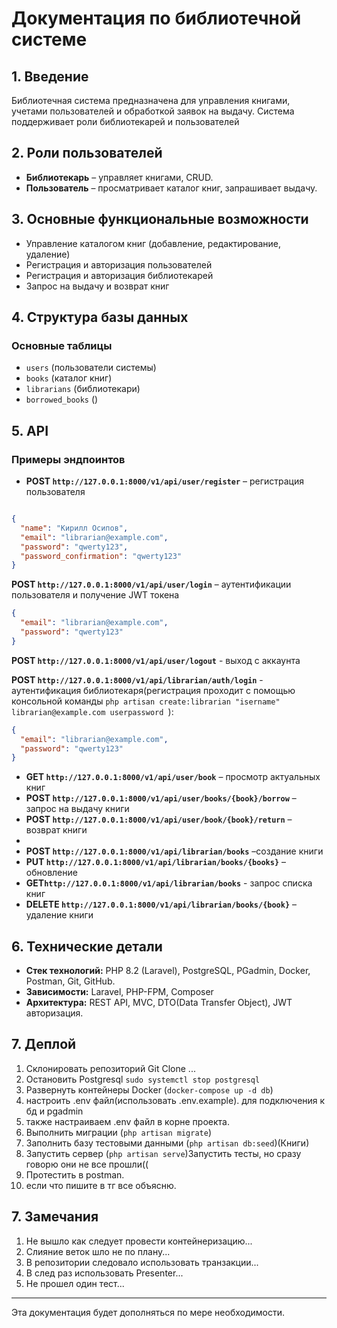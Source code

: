 # Документация по библиотечной системе

## 1. Введение
Библиотечная система предназначена для управления книгами, учетами пользователей и обработкой заявок на выдачу. Система поддерживает роли библиотекарей и пользователей
## 2. Роли пользователей
- **Библиотекарь** – управляет книгами, CRUD.
- **Пользователь** – просматривает каталог книг, запрашивает выдачу.

## 3. Основные функциональные возможности
- Управление каталогом книг (добавление, редактирование, удаление)
- Регистрация и авторизация пользователей
- Регистрация и авторизация библиотекарей
- Запрос на выдачу и возврат книг

## 4. Структура базы данных
### Основные таблицы
- `users` (пользователи системы)
- `books` (каталог книг)
- `librarians` (библиотекари)
- `borrowed_books` ()



## 5. API
### Примеры эндпоинтов
- **POST `http://127.0.0.1:8000/v1/api/user/register`** – регистрация пользователя
```json 

{
  "name": "Кирилл Осипов",
  "email": "librarian@example.com",
  "password": "qwerty123",
  "password_confirmation": "qwerty123"
}
``` 
**POST `http://127.0.0.1:8000/v1/api/user/login`** – аутентификации пользователя и получение JWT токена 
```json
{
  "email": "librarian@example.com",
  "password": "qwerty123"
}
```
**POST `http://127.0.0.1:8000/v1/api/user/logout`** - выход с аккаунта

**POST `http://127.0.0.1:8000/v1/api/librarian/auth/login`** - аутентификация библиотекаря(регистрация проходит с помощью консольной команды `php artisan create:librarian "isername" librarian@example.com userpassword
`):

```json
{
  "email": "librarian@example.com",
  "password": "qwerty123"
}
```

- **GET `http://127.0.0.1:8000/v1/api/user/book`** – просмотр актуальных книг
- **POST `http://127.0.0.1:8000/v1/api/user/books/{book}/borrow`** – запрос на выдачу книги
- **POST `http://127.0.0.1:8000/v1/api/user/book/{book}/return`** – возврат книги
- 
- **POST `http://127.0.0.1:8000/v1/api/librarian/books`** –создание книги
- **PUT `http://127.0.0.1:8000/v1/api/librarian/books/{books}`** – обновление
- **GET`http://127.0.0.1:8000/v1/api/librarian/books`** - запрос списка книг
- **DELETE `http://127.0.0.1:8000/v1/api/librarian/books/{book}`** –удаление книги


## 6. Технические детали
- **Стек технологий:** PHP 8.2 (Laravel), PostgreSQL, PGadmin, Docker, Postman, Git, GitHub. 
- **Зависимости:** Laravel, PHP-FPM, Composer
- **Архитектура:** REST API, MVC, DTO(Data Transfer Object), JWT авторизация.

## 7. Деплой
1. Склонировать репозиторий Git Clone ...
2. Остановить Postgresql `sudo systemctl stop postgresql`
3. Развернуть контейнеры Docker (`docker-compose up -d db`)
4. настроить .env файл(использовать .env.example). для подключения к бд и pgadmin
5. также настраиваем .env файл в корне проекта.
6. Выполнить миграции (`php artisan migrate`)
7. Заполнить базу тестовыми данными (`php artisan db:seed`)(Книги)
8. Запустить сервер (`php artisan serve`)Запустить тесты, но сразу говорю они не все прошли((
9. Протестить в postman.
10. если что пишите в тг все объясню.

## 7. Замечания
1. Не вышло как следует провести контейнеризацию...
2. Слияние веток шло не по плану...
3. В репозитории следовало использовать транзакции...
4. В след раз использовать Presenter...
4. Не прошел один тест...

---

Эта документация будет дополняться по мере необходимости.

